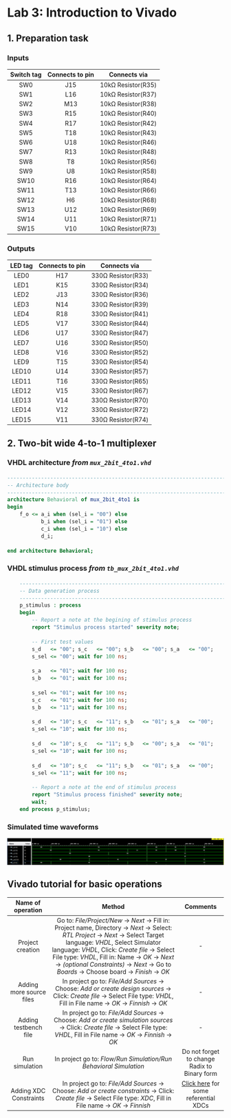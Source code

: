 # Lab 3: Introduction to Vivado

## 1. Preparation task

### Inputs
| **Switch tag** | **Connects to pin** | **Connects via** |
| :-: | :-: | :-: |
| SW0 | J15 | 10kΩ Resistor(R35) |
| SW1 | L16 | 10kΩ Resistor(R37) |
| SW2 | M13 | 10kΩ Resistor(R38) |
| SW3 | R15 | 10kΩ Resistor(R40) |
| SW4 | R17 | 10kΩ Resistor(R42) |
| SW5 | T18 | 10kΩ Resistor(R43) |
| SW6 | U18 | 10kΩ Resistor(R46) |
| SW7 | R13 | 10kΩ Resistor(R48) |
| SW8 | T8 | 10kΩ Resistor(R56) |
| SW9 | U8 | 10kΩ Resistor(R58) |
| SW10 | R16 | 10kΩ Resistor(R64) |
| SW11 | T13 | 10kΩ Resistor(R66) | 
| SW12 | H6 | 10kΩ Resistor(R68) |
| SW13 | U12 | 10kΩ Resistor(R69) |
| SW14 | U11 | 10kΩ Resistor(R71) |
| SW15 | V10 | 10kΩ Resistor(R73) |

### Outputs
| **LED tag** | **Connects to pin** | **Connects via** |
| :-: | :-: | :-: |
| LED0 | H17 | 330Ω Resistor(R33) |
| LED1 | K15 | 330Ω Resistor(R34) |
| LED2 | J13 | 330Ω Resistor(R36) |
| LED3 | N14 | 330Ω Resistor(R39) |
| LED4 | R18 | 330Ω Resistor(R41) |
| LED5 | V17 | 330Ω Resistor(R44) |
| LED6 | U17 | 330Ω Resistor(R47) |
| LED7 | U16 | 330Ω Resistor(R50) |
| LED8 | V16 | 330Ω Resistor(R52) |
| LED9 | T15 | 330Ω Resistor(R54) |
| LED10 | U14 | 330Ω Resistor(R57) |
| LED11 | T16 | 330Ω Resistor(R65) | 
| LED12 | V15 | 330Ω Resistor(R67) |
| LED13 | V14 | 330Ω Resistor(R70) |
| LED14 | V12 | 330Ω Resistor(R72) |
| LED15 | V11 | 330Ω Resistor(R74) |

## 2. Two-bit wide 4-to-1 multiplexer

### VHDL architecture *from `mux_2bit_4to1.vhd`*

```VHDL
------------------------------------------------------------------------
-- Architecture body
------------------------------------------------------------------------
architecture Behavioral of mux_2bit_4to1 is
begin
	f_o <= a_i when (sel_i = "00") else
	       b_i when (sel_i = "01") else
	       c_i when (sel_i = "10") else
	       d_i;
    
end architecture Behavioral;
```

### VHDL stimulus process *from `tb_mux_2bit_4to1.vhd`*

```VHDL
    --------------------------------------------------------------------
    -- Data generation process
    --------------------------------------------------------------------
    p_stimulus : process
    begin
        -- Report a note at the begining of stimulus process
        report "Stimulus process started" severity note;

        -- First test values
        s_d   <= "00"; s_c   <= "00"; s_b   <= "00"; s_a   <= "00";
        s_sel <= "00"; wait for 100 ns;
        
        s_a   <= "01"; wait for 100 ns;
        s_b   <= "01"; wait for 100 ns;
        
        s_sel <= "01"; wait for 100 ns;
        s_c   <= "01"; wait for 100 ns;
        s_b   <= "11"; wait for 100 ns;
        
        s_d   <= "10"; s_c   <= "11"; s_b   <= "01"; s_a   <= "00";
        s_sel <= "10"; wait for 100 ns;
        
        s_d   <= "10"; s_c   <= "11"; s_b   <= "00"; s_a   <= "01";
        s_sel <= "10"; wait for 100 ns;
        
        s_d   <= "10"; s_c   <= "11"; s_b   <= "01"; s_a   <= "00";
        s_sel <= "11"; wait for 100 ns;
             
        -- Report a note at the end of stimulus process
        report "Stimulus process finished" severity note;
        wait;
    end process p_stimulus;
```

### Simulated time waveforms

![Waveforms](Images/Waveforms.PNG)

## Vivado tutorial for basic operations

| **Name of operation** | **Method** | **Comments** |
| :-: | :-: | :-: |
| Project creation | Go to: *File/Project/New* → *Next* → Fill in: Project name, Directory → *Next* → Select: *RTL Project* → *Next* → Select Target language: *VHDL*, Select Simulator language: *VHDL*, Click: *Create file* → Select File type: *VHDL*, Fill in: Name → *OK* → *Next* → *(optional Constraints)* → *Next* → Go to *Boards* → Choose board → *Finish* → *OK*| - |
| Adding more source files | In project go to: *File/Add Sources* → Choose: *Add or create design sources* → Click: *Create file* → Select File type: *VHDL*, Fill in File name → *OK* → *Finnish* → *OK* | - |
| Adding testbench file | In project go to: *File/Add Sources* → Choose: *Add or create simulation sources* → Click: *Create file* → Select File type: *VHDL*, Fill in File name → *OK* → *Finnish* → *OK* | - |
| Run simulation | In project go to: *Flow/Run Simulation/Run Behavioral Simulation* | Do not forget to change Radix to Binary form |
| Adding XDC Constraints | In project go to: *File/Add Sources* → Choose: *Add or create constraints* → Click: *Create file* → Select File type: *XDC*, Fill in File name → *OK* → *Finnish*| [Click here](https://github.com/Digilent/digilent-xdc) for some referential XDCs |